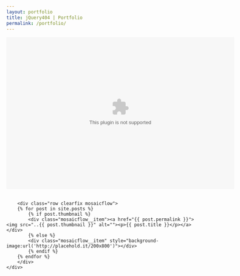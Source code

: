 ```yaml
---
layout: portfolio
title: jQuery404 | Portfolio
permalink: /portfolio/
---
```




<section id="portfolio">
	<div class="container">
		<div class="row clearfix">
			<object width="600" height="400" data="../saxo_pano.swf"></object>
		</div>
		<div class="row clearfix">
			<img src="../screenshot-24.jpg" alt="">
			<img src="../screenshot-18.jpg" alt="">
		</div>

		<div class="row clearfix mosaicflow">
		{% for post in site.posts %}			
			{% if post.thumbnail %}
			<div class="mosaicflow__item"><a href="{{ post.permalink }}"><img src="..{{ post.thumbnail }}" alt=""><p>{{ post.title }}</p></a></div>
			{% else %}
			<div class="mosaicflow__item" style="background-image:url('http://placehold.it/200x800')"></div>
			{% endif %}
		{% endfor %}
		</div>
	</div>
</section>
